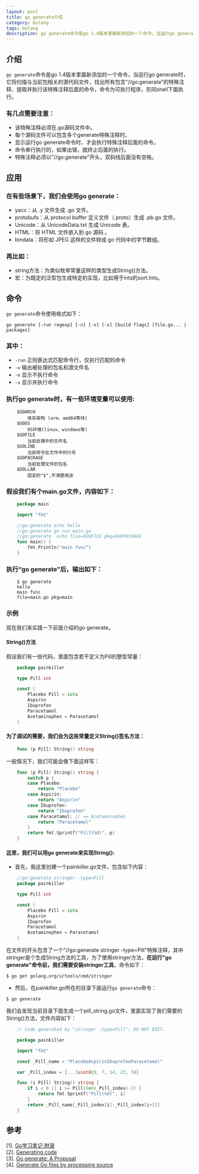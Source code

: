 ```yaml
---
layout: post
title: go generate介绍
category: Golang
tags: Golang
description: go generate命令是go 1.4版本里面新添加的一个命令，当运行go generate时，它将扫描与当前包相关的源代码文件，找出所有包含"//go:generate"的特殊注释，提取并执行该特殊注释后面的命令，命令为可执行程序，形同shell下面执行。
---
```


## 介绍

`go generate`命令是go 1.4版本里面新添加的一个命令，当运行go generate时，它将扫描与当前包相关的源代码文件，找出所有包含"//go:generate"的特殊注释，提取并执行该特殊注释后面的命令，命令为可执行程序，形同shell下面执行。

### 有几点需要注意：
- 该特殊注释必须在.go源码文件中。
- 每个源码文件可以包含多个generate特殊注释时。
- 显示运行go generate命令时，才会执行特殊注释后面的命令。
- 命令串行执行的，如果出错，就终止后面的执行。
- 特殊注释必须以"//go:generate"开头，双斜线后面没有空格。

## 应用

### 在有些场景下，我们会使用go generate：

- yacc：从 .y 文件生成 .go 文件。
- protobufs：从 protocol buffer 定义文件（.proto）生成 .pb.go 文件。
- Unicode：从 UnicodeData.txt 生成 Unicode 表。
- HTML：将 HTML 文件嵌入到 go 源码 。
- bindata：将形如 JPEG 这样的文件转成 go 代码中的字节数组。

### 再比如：

- string方法：为类似枚举常量这样的类型生成String()方法。
- 宏：为既定的泛型包生成特定的实现，比如用于ints的sort.Ints。

## 命令

`go generate`命令使用格式如下：

`go generate [-run regexp] [-n] [-v] [-x] [build flags] [file.go... | packages]`

### 其中：

-  `-run` 正则表达式匹配命令行，仅执行匹配的命令
-  `-v` 输出被处理的包名和源文件名
-  `-n` 显示不执行命令
-  `-x` 显示并执行命令

### 执行go generate时，有一些环境变量可以使用:
```
    $GOARCH
        体系架构 (arm、amd64等待)
    $GOOS
        OS环境(linux、windows等)
    $GOFILE
        当前处理中的文件名
    $GOLINE
        当前命令在文件中的行号
    $GOPACKAGE
        当前处理文件的包名
    $DOLLAR
        固定的"$",不清楚用途
```
### 假设我们有个main.go文件，内容如下：
```go
    package main

    import "fmt"

    //go:generate echo hello
    //go:generate go run main.go
    //go:generate  echo file=$GOFILE pkg=$GOPACKAGE
    func main() {
        fmt.Println("main func")
    }
```
### 执行“go generate”后，输出如下：
```
    $ go generate
    hello
    main func
    file=main.go pkg=main
```
### 示例

现在我们来实践一下前面介绍的go generate。

#### String()方法

假设我们有一些代码，里面包含若干定义为Pill的整型常量：
```go
    package painkiller

    type Pill int

    const (
        Placebo Pill = iota
        Aspirin
        Ibuprofen
        Paracetamol
        Acetaminophen = Paracetamol
    )
```
#### 为了调试的需要，我们会为这些常量定义String()签名方法：
```go
    func (p Pill) String() string
```
一般情况下，我们可能会像下面这样写：
```go
    func (p Pill) String() string {
        switch p {
        case Placebo:
            return "Placebo"
        case Aspirin:
            return "Aspirin"
        case Ibuprofen:
            return "Ibuprofen"
        case Paracetamol: // == Acetaminophen
            return "Paracetamol"
        }
        return fmt.Sprintf("Pill(%d)", p)
    }
```
#### 这里，我们可以用go generate来实现String():

- 首先，我这里创建一个painkiller.go文件，包含如下内容：
```go
    //go:generate stringer -type=Pill
    package painkiller

    type Pill int

    const (
        Placebo Pill = iota
        Aspirin
        Ibuprofen
        Paracetamol
        Acetaminophen = Paracetamol
    )
```
在文件的开头包含了一个"//go:generate stringer -type=Pill"特殊注释，其中stringer是个生成String方法的工具，为了使用stringer方法，**在运行"go generate"命令前，我们需要安装stringer工具**，命令如下：

`$ go get golang.org/x/tools/cmd/stringer`

- 然后，在painkiller.go所在的目录下面运行`go generate`命令：

`$ go generate`

我们会发现当前目录下面生成一个pill_string.go文件，里面实现了我们需要的String()方法，文件内容如下：
```go
    // Code generated by "stringer -type=Pill"; DO NOT EDIT.

    package painkiller

    import "fmt"

    const _Pill_name = "PlaceboAspirinIbuprofenParacetamol"

    var _Pill_index = [...]uint8{0, 7, 14, 23, 34}

    func (i Pill) String() string {
        if i < 0 || i >= Pill(len(_Pill_index)-1) {
            return fmt.Sprintf("Pill(%d)", i)
        }
        return _Pill_name[_Pill_index[i]:_Pill_index[i+1]]
    }
```
## 参考

[1]. [Go学习笔记 附录](http://wiki.jikexueyuan.com/project/the-go-study-notes-fourth-edition/appendix.html)  
[2]. [Generating code](https://blog.golang.org/generate)  
[3]. [Go generate: A Proposal](https://docs.google.com/document/d/1SHOA8vZUKwFP0WHg2_qgJsDB3-Wk_6OutAAAlJj1BTk/edit#heading=h.69ca143066hf)  
[4]. [Generate Go files by processing source](https://golang.org/cmd/go/#hdr-Generate_Go_files_by_processing_source)
